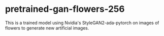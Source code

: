 # pretrained-gan-flowers-256
This is a trained model using Nvidia's StyleGAN2-ada-pytorch on images of flowers to generate new artificial images.

